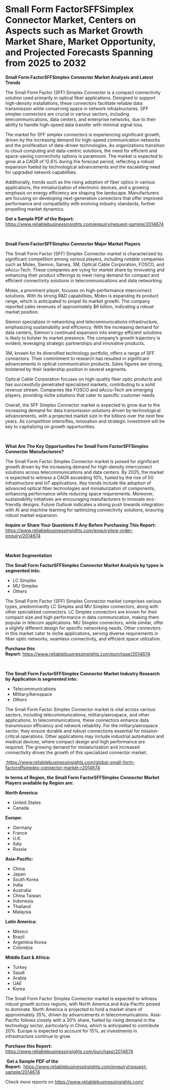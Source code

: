 <p><h1>Small Form FactorSFFSimplex Connector Market, Centers on Aspects such as Market Growth Market Share, Market Opportunity, and Projected Forecasts Spanning from 2025 to 2032</h1></p><p><strong>Small Form FactorSFFSimplex Connector Market Analysis and Latest Trends</strong></p>
<p><p>The Small Form Factor (SFF) Simplex Connector is a compact connectivity solution used primarily in optical fiber applications. Designed to support high-density installations, these connectors facilitate reliable data transmission while conserving space in network infrastructures. SFF simplex connectors are crucial in various sectors, including telecommunications, data centers, and enterprise networks, due to their ability to handle high-speed data transfer with minimal signal loss.</p><p>The market for SFF simplex connectors is experiencing significant growth, driven by the increasing demand for high-speed communication networks and the proliferation of data-driven technologies. As organizations transition to cloud computing and data-centric solutions, the need for efficient and space-saving connectivity options is paramount. The market is expected to grow at a CAGR of 12.6% during the forecast period, reflecting a robust expansion fueled by technological advancements and the escalating need for upgraded network capabilities. </p><p>Additionally, trends such as the rising adoption of fiber optics in various applications, the miniaturization of electronic devices, and a growing emphasis on energy efficiency are shaping the landscape. Manufacturers are focusing on developing next-generation connectors that offer improved performance and compatibility with evolving industry standards, further propelling market dynamics.</p></p>
<p><strong>Get a Sample PDF of the Report:&nbsp;</strong> <a href="https://www.reliablebusinessinsights.com/enquiry/request-sample/2014674?utm_campaign=112&utm_medium=2&utm_source=Github&utm_content=ia&utm_term=17012025&utm_id=small-form-factorsffsimplex-connector">https://www.reliablebusinessinsights.com/enquiry/request-sample/2014674</a></p>
<p>&nbsp;</p>
<p><strong>Small Form FactorSFFSimplex Connector Major Market Players</strong></p>
<p><p>The Small Form Factor (SFF) Simplex Connector market is characterized by significant competition among various players, including notable companies such as Molex, Siemon, Sanwa, 3M, Optical Cable Corporation, FOSCO, and eAccu-Tech. These companies are vying for market share by innovating and enhancing their product offerings to meet rising demand for compact and efficient connectivity solutions in telecommunications and data networking.</p><p>Molex, a prominent player, focuses on high-performance interconnect solutions. With its strong R&D capabilities, Molex is expanding its product range, which is anticipated to propel its market growth. The company reported sales revenues of approximately $6 billion, indicating a robust market position.</p><p>Siemon specializes in networking and telecommunications infrastructure, emphasizing sustainability and efficiency. With the increasing demand for data centers, Siemon's continued expansion into energy-efficient solutions is likely to bolster its market presence. The company’s growth trajectory is evident, leveraging strategic partnerships and innovative products.</p><p>3M, known for its diversified technology portfolio, offers a range of SFF connectors. Their commitment to research has resulted in significant advancements in optical communication products. Sales figures are strong, bolstered by their leadership position in several segments.</p><p>Optical Cable Corporation focuses on high-quality fiber optic products and has successfully penetrated specialized markets, contributing to a solid revenue stream. Companies like FOSCO and eAccu-Tech are emerging players, providing niche solutions that cater to specific customer needs.</p><p>Overall, the SFF Simplex Connector market is expected to grow due to the increasing demand for data transmission solutions driven by technological advancements, with a projected market size in the billions over the next few years. As competition intensifies, innovation and strategic investment will be key to capitalizing on growth opportunities.</p></p>
<p>&nbsp;</p>
<p><strong>What Are The Key Opportunities For Small Form FactorSFFSimplex Connector Manufacturers?</strong></p>
<p><p>The Small Form Factor Simplex Connector market is poised for significant growth driven by the increasing demand for high-density interconnect solutions across telecommunications and data centers. By 2025, the market is expected to witness a CAGR exceeding 10%, fueled by the rise of 5G infrastructure and IoT applications. Key trends include the adoption of advanced optical fiber technologies and miniaturization of components, enhancing performance while reducing space requirements. Moreover, sustainability initiatives are encouraging manufacturers to innovate eco-friendly designs. Future Outlook indicates a strong push towards integration with AI and machine learning for optimizing connectivity solutions, ensuring robust market expansion.</p></p>
<p><strong>Inquire or Share Your Questions If Any Before Purchasing This Report:</strong> <a href="https://www.reliablebusinessinsights.com/enquiry/pre-order-enquiry/2014674?utm_campaign=112&utm_medium=2&utm_source=Github&utm_content=ia&utm_term=17012025&utm_id=small-form-factorsffsimplex-connector">https://www.reliablebusinessinsights.com/enquiry/pre-order-enquiry/2014674</a></p>
<p>&nbsp;</p>
<p><strong>Market Segmentation</strong></p>
<p><strong>The Small Form FactorSFFSimplex Connector Market Analysis by types is segmented into:</strong></p>
<p><ul><li>LC Simplex</li><li>MU Simplex</li><li>Others</li></ul></p>
<p><p>The Small Form Factor (SFF) Simplex Connector market comprises various types, predominantly LC Simplex and MU Simplex connectors, along with other specialized connectors. LC Simplex connectors are known for their compact size and high performance in data communication, making them popular in telecom applications. MU Simplex connectors, while similar, offer a slightly different design for specific networking needs. Other connectors in this market cater to niche applications, serving diverse requirements in fiber optic networks, seamless connectivity, and efficient space utilization.</p></p>
<p><strong>Purchase this Report:&nbsp;</strong><a href="https://www.reliablebusinessinsights.com/purchase/2014674?utm_campaign=112&utm_medium=2&utm_source=Github&utm_content=ia&utm_term=17012025&utm_id=small-form-factorsffsimplex-connector">https://www.reliablebusinessinsights.com/purchase/2014674</a></p>
<p>&nbsp;</p>
<p><strong>The Small Form FactorSFFSimplex Connector Market Industry Research by Application is segmented into:</strong></p>
<p><ul><li>Telecommunications</li><li>Military/Aerospace</li><li>Others</li></ul></p>
<p><p>The Small Form Factor Simplex Connector market is vital across various sectors, including telecommunications, military/aerospace, and other applications. In telecommunications, these connectors enhance data transmission efficiency and network reliability. For the military/aerospace sector, they ensure durable and robust connections essential for mission-critical operations. Other applications may include industrial automation and medical devices, where compact design and high performance are required. The growing demand for miniaturization and increased connectivity drives the growth of this specialized connector market.</p></p>
<p><a href="https://www.reliablebusinessinsights.com/global-small-form-factorsffsimplex-connector-market-r2014674?utm_campaign=112&utm_medium=2&utm_source=Github&utm_content=ia&utm_term=17012025&utm_id=small-form-factorsffsimplex-connector">&nbsp;https://www.reliablebusinessinsights.com/global-small-form-factorsffsimplex-connector-market-r2014674</a></p>
<p><strong>In terms of Region, the Small Form FactorSFFSimplex Connector Market Players available by Region are:</strong></p>
<p>
    <p> <strong> North America: </strong>
        <ul>
            <li>United States</li>
            <li>Canada</li>
        </ul>
        </p> 
    <p> <strong> Europe: </strong>
        <ul>
            <li>Germany</li>
            <li>France</li>
            <li>U.K.</li>
            <li>Italy</li>
            <li>Russia</li>
        </ul>
        </p> 
    <p> <strong> Asia-Pacific: </strong>
        <ul>
            <li>China</li>
            <li>Japan</li>
            <li>South Korea</li>
            <li>India</li>
            <li>Australia</li>
            <li>China Taiwan</li>
            <li>Indonesia</li>
            <li>Thailand</li>
            <li>Malaysia</li>
        </ul>
        </p> 
    <p> <strong> Latin America: </strong>
        <ul>
            <li>Mexico</li>
            <li>Brazil</li>
            <li>Argentina Korea</li>
            <li>Colombia</li>
        </ul>
        </p> 
    <p> <strong> Middle East & Africa: </strong>
        <ul>
            <li>Turkey</li>
            <li>Saudi</li>
            <li>Arabia</li>
            <li>UAE</li>
            <li>Korea</li>
        </ul>
    </p>
    </p>
<p><p>The Small Form Factor Simplex Connector market is expected to witness robust growth across regions, with North America and Asia-Pacific poised to dominate. North America is projected to hold a market share of approximately 35%, driven by advancements in telecommunications. Asia-Pacific follows closely with a 30% share, fueled by rising demand in the technology sector, particularly in China, which is anticipated to contribute 20%. Europe is expected to account for 15%, as investments in infrastructure continue to grow.</p></p>
<p><strong>Purchase this Report: </strong><a href="https://www.reliablebusinessinsights.com/purchase/2014674?utm_campaign=112&utm_medium=2&utm_source=Github&utm_content=ia&utm_term=17012025&utm_id=small-form-factorsffsimplex-connector">https://www.reliablebusinessinsights.com/purchase/2014674</a></p>
<p>&nbsp;<strong>Get a Sample PDF of the Report:&nbsp;&nbsp;</strong><a href="https://www.reliablebusinessinsights.com/enquiry/request-sample/2014674?utm_campaign=112&utm_medium=2&utm_source=Github&utm_content=ia&utm_term=17012025&utm_id=small-form-factorsffsimplex-connector">https://www.reliablebusinessinsights.com/enquiry/request-sample/2014674</a></p>
<p><strong></strong></p>
<p>Check more reports on <a href="https://www.reliablebusinessinsights.com/?utm_campaign=112&utm_medium=2&utm_source=Github&utm_content=ia&utm_term=17012025&utm_id=small-form-factorsffsimplex-connector">https://www.reliablebusinessinsights.com/</a></p>